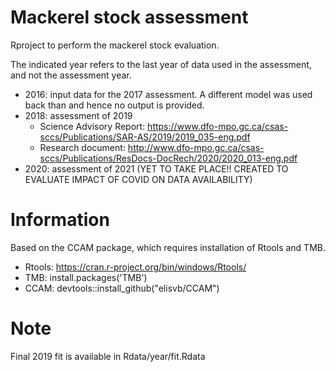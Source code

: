 # Mackerel stock assessment

Rproject to perform the mackerel stock evaluation.

The indicated year refers to the last year of data used in the assessment, and not the assessment year.

* 2016: input data for the 2017 assessment. A different model was used back than and hence no output is provided.
* 2018: assessment of 2019
  - Science Advisory Report: https://www.dfo-mpo.gc.ca/csas-sccs/Publications/SAR-AS/2019/2019_035-eng.pdf
  - Research document: http://www.dfo-mpo.gc.ca/csas-sccs/Publications/ResDocs-DocRech/2020/2020_013-eng.pdf 
* 2020: assessment of 2021 
				(YET TO TAKE PLACE!! CREATED TO EVALUATE IMPACT OF COVID ON DATA AVAILABILITY)

# Information

Based on the CCAM package, which requires installation of Rtools and TMB. 

* Rtools:	https://cran.r-project.org/bin/windows/Rtools/
* TMB:		install.packages('TMB')
* CCAM:		devtools::install_github("elisvb/CCAM")

# Note

Final 2019 fit is available in Rdata/year/fit.Rdata

